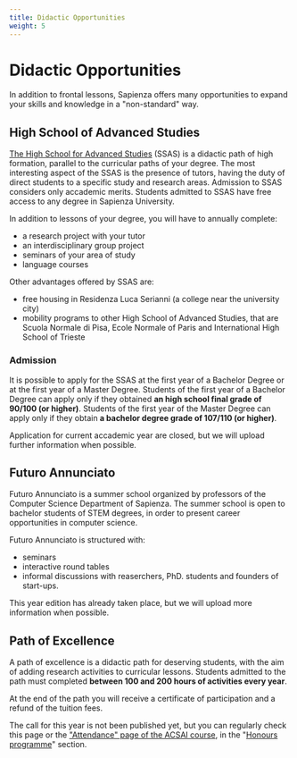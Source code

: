 ```yaml
---
title: Didactic Opportunities
weight: 5
---
```

# Didactic Opportunities

In addition to frontal lessons, Sapienza offers many opportunities to expand your skills and knowledge in a "non-standard" way.

## High School of Advanced Studies

[The High School for Advanced Studies](https://web.uniroma1.it/sssas/en) (SSAS) is a didactic path of high formation, parallel to the curricular paths of your degree. The most interesting aspect of the SSAS is the presence of tutors, having the duty of direct students to a specific study and research areas. Admission to SSAS considers only accademic merits. Students admitted to SSAS have free access to any degree in Sapienza University.

In addition to lessons of your degree, you will have to annually complete:
- a research project with your tutor
- an interdisciplinary group project
- seminars of your area of study
- language courses

Other advantages offered by SSAS are:
- free housing in Residenza Luca Serianni (a college near the university city)
- mobility programs to other High School of Advanced Studies, that are Scuola Normale di Pisa, Ecole Normale of Paris and International High School of Trieste

### Admission

It is possible to apply for the SSAS at the first year of a Bachelor Degree or at the first year of a Master Degree. Students of the first year of a Bachelor Degree can apply only if they obtained **an high school final grade of 90/100 (or higher)**. Students of the first year of the Master Degree can apply only if they obtain **a bachelor degree grade of 107/110 (or higher)**.

Application for current accademic year are closed, but we will upload further information when possible.

## Futuro Annunciato

Futuro Annunciato is a summer school organized by professors of the Computer Science Department of Sapienza. The summer school is open to bachelor students of STEM degrees, in order to present career opportunities in computer science. 

Futuro Annunciato is structured with:
- seminars
- interactive round tables
- informal discussions with reaserchers, PhD. students and founders of start-ups. 

This year edition has already taken place, but we will upload more information when possible. 

## Path of Excellence

A path of excellence is a didactic path for deserving students, with the aim of adding research activities to curricular lessons. Students admitted to the path must completed **between 100 and 200 hours of activities every year**.

At the end of the path you will receive a certificate of participation and a refund of the tuition fees. 

The call for this year is not been published yet, but you can regularly check this page or the ["Attendance" page of the ACSAI course](https://corsidilaurea.uniroma1.it/en/corso/2024/30786/programmazione), in the "[Honours programme](https://corsidilaurea.uniroma1.it/en/corso/2024/30786/programmazione#bootstrap-fieldgroup-nav-item-honours-programme)" section.
